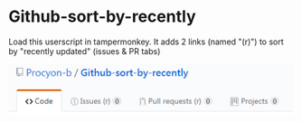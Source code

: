 # Github-sort-by-recently
Load this userscript in tampermonkey.
It adds 2 links (named "(r)") to sort by "recently updated" (issues &amp; PR tabs)

![screenshot](https://raw.githubusercontent.com/Procyon-b/Github-sort-by-recently/master/screenshots/sortByRecent.png)
